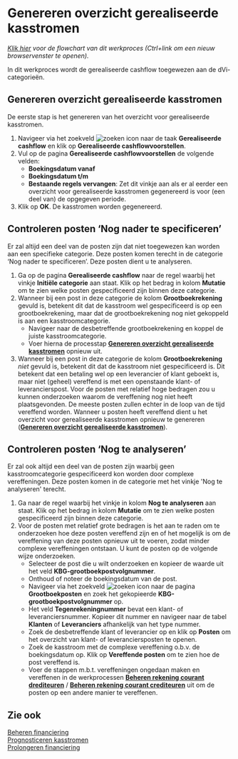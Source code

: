 # Genereren overzicht gerealiseerde kasstromen

*[Klik hier](https://cegeka-dsabestpracticeprocessen.mavimcloud.com//Portal/code?id=6i3&view=Chart&maximize=true) voor de flowchart van dit werkproces (Ctrl+link om een nieuw browservenster te openen).*

In dit werkproces wordt de gerealiseerde cashflow toegewezen aan de dVi-categorieën.

## Genereren overzicht gerealiseerde kasstromen

De eerste stap is het genereren van het overzicht voor gerealiseerde kasstromen.

1. Navigeer via het zoekveld ![zoeken icon](/assets/images/zoeken.png "zoeken icon") naar de taak **Gerealiseerde cashflow** en klik op **Gerealiseerde cashflowvoorstellen**.
2. Vul op de pagina **Gerealiseerde cashflowvoorstellen** de volgende velden:
	- **Boekingsdatum vanaf**
	- **Boekingsdatum t/m**
	- **Bestaande regels vervangen**: Zet dit vinkje aan als er al eerder een overzicht voor gerealiseerde kasstromen gegenereerd is voor (een deel van) de opgegeven periode.
3. Klik op **OK**. De kasstromen worden gegenereerd.

## Controleren posten ‘Nog nader te specificeren’

Er zal altijd een deel van de posten zijn dat niet toegewezen kan worden aan een specifieke categorie. Deze posten komen terecht in de categorie ‘Nog nader te specificeren’. Deze posten dient u te analyseren.

1. Ga op de pagina **Gerealiseerde cashflow** naar de regel waarbij het vinkje **Initiële categorie** aan staat. Klik op het bedrag in kolom **Mutatie** om te zien welke posten gespecificeerd zijn binnen deze categorie.
2. Wanneer bij een post in deze categorie de kolom **Grootboekrekening** gevuld is, betekent dit dat de kasstroom wel gespecificeerd is op een grootboekrekening, maar dat de grootboekrekening nog niet gekoppeld is aan een kasstroomcategorie.
	- Navigeer naar de desbetreffende grootboekrekening en koppel de juiste kasstroomcategorie.
	- Voer hierna de processtap **[Genereren overzicht gerealiseerde kasstromen](#generen-overzicht-gerealiseerde-kasstromen)** opnieuw uit.
3. Wanneer bij een post in deze categorie de kolom **Grootboekrekening** *niet* gevuld is, betekent dit dat de kasstroom niet gespecificeerd is. Dit betekent dat een betaling wel op een leverancier of klant geboekt is, maar niet (geheel) vereffend is met een openstaande klant- of leverancierspost. Voor de posten met relatief hoge bedragen zou u kunnen onderzoeken waarom de vereffening nog niet heeft plaatsgevonden. De meeste posten zullen echter in de loop van de tijd vereffend worden. Wanneer u posten heeft vereffend dient u het overzicht voor gerealiseerde kasstromen opnieuw te genereren (**[Genereren overzicht gerealiseerde kasstromen](#generen-overzicht-gerealiseerde-kasstromen)**).

## Controleren posten ‘Nog te analyseren’

Er zal ook altijd een deel van de posten zijn waarbij geen kasstroomcategorie gespecificeerd kon worden door complexe vereffeningen. Deze posten komen in de categorie met het vinkje 'Nog te analyseren' terecht.

1. Ga naar de regel waarbij het vinkje in kolom **Nog te analyseren** aan staat. Klik op het bedrag in kolom **Mutatie** om te zien welke posten gespecificeerd zijn binnen deze categorie.
2. Voor de posten met relatief grote bedragen is het aan te raden om te onderzoeken hoe deze posten vereffend zijn en of het mogelijk is om de vereffening van deze posten opnieuw uit te voeren, zodat minder complexe vereffeningen ontstaan. U kunt de posten op de volgende wijze onderzoeken.
	- Selecteer de post die u wilt onderzoeken en kopieer de waarde uit het veld **KBG-grootboekpostvolgnummer**.
	- Onthoud of noteer de boekingsdatum van de post.
	- Navigeer via het zoekveld ![zoeken icon](/assets/images/zoeken.png "zoeken icon") naar de pagina **Grootboekposten** en zoek het gekopieerde **KBG-grootboekpostvolgnummer** op.
	- Het veld **Tegenrekeningnummer** bevat een klant- of leveranciersnummer. Kopieer dit nummer en navigeer naar de tabel **Klanten** of **Leveranciers** afhankelijk van het type nummer.
	- Zoek de desbetreffende klant of leverancier op en klik op **Posten** om het overzicht van klant- of leveranciersposten te openen.
	- Zoek de kasstroom met de complexe vereffening o.b.v. de boekingsdatum op. Klik op **Vereffende posten** om te zien hoe de post vereffend is.
	- Voer de stappen m.b.t. vereffeningen ongedaan maken en vereffenen in de werkprocessen **[Beheren rekening courant drediteuren](../debiteuren/beheren-rekening-courant-drediteuren/)** / **[Beheren rekening courant crediteuren](../crediteuren/beheren-rekening-courant-crediteuren/)** uit om de posten op een andere manier te vereffenen.

## Zie ook

[Beheren financiering](../beheren-financiering/)  
[Prognosticeren kasstromen](../prognosticeren-kasstromen/)  
[Prolongeren financiering](../prolongeren-financiering/)
